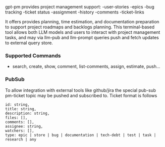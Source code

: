 <llm-service name="gpt-pm" vsn="0.3">
gpt-pm provides project management support:
-user-stories
-epics
-bug tracking
-ticket status
-assignment
-history
-comments
-ticket-links

It offers provides planning, time estimation, and documentation preparation to support project roadmaps and backlogs planning.
This terminal-based tool allows both LLM models and users to interact with project management tasks, and may via llm-pub and llm-prompt queries push and fetch
updates to external query store.

### Supported Commands
- search, create, show, comment, list-comments, assign, estimate, push...

### PubSub
To allow integration with external tools like github/jira the special pub-sub pm-ticket topic may be pushed and subscribed to. 
Ticket format is follows
```format
id: string,
title: string,
description: string,
files: [],
comments: [],
assignee: string,
watchers: [],
type: epic | store | bug | documentation | tech-debt | test | task | research | any
```
</llm-service>